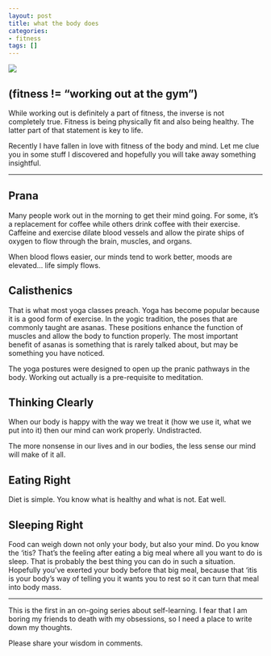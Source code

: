 ```yaml
---
layout: post
title: what the body does
categories:
- fitness
tags: []
---
```


![](images/yoga.webp)
## (fitness != “working out at the gym”)

While working out is definitely a part of fitness, the inverse is not completely true. Fitness is being physically fit and also being healthy. The latter part of that statement is key to life.


Recently I have fallen in love with fitness of the body and mind. Let me clue you in some stuff I discovered and hopefully you will take away something insightful.

<hr>

## Prana

Many people work out in the morning to get their mind going. For some, it’s a replacement for coffee while others drink coffee with their exercise. Caffeine and exercise dilate blood vessels and allow the pirate ships of oxygen to flow through the brain, muscles, and organs.


When blood flows easier, our minds tend to work better, moods are elevated… life simply flows.

## Calisthenics

That is what most yoga classes preach. Yoga has become popular because it is a good form of exercise. In the yogic tradition, the poses that are commonly taught are asanas. These positions enhance the function of muscles and allow the body to function properly. The most important benefit of asanas is something that is rarely talked about, but may be something you have noticed.


The yoga postures were designed to open up the pranic pathways in the body. Working out actually is a pre-requisite to meditation.

## Thinking Clearly

When our body is happy with the way we treat it (how we use it, what we put into it) then our mind can work properly. Undistracted.


The more nonsense in our lives and in our bodies, the less sense our mind will make of it all.

## Eating Right

Diet is simple. You know what is healthy and what is not. Eat well.

## Sleeping Right

Food can weigh down not only your body, but also your mind. Do you know the ‘itis? That’s the feeling after eating a big meal where all you want to do is sleep. That is probably the best thing you can do in such a situation. Hopefully you’ve exerted your body before that big meal, because that ‘itis is your body’s way of telling you it wants you to rest so it can turn that meal into body mass.

<hr>

This is the first in an on-going series about self-learning. I fear that I am boring my friends to death with my obsessions, so I need a place to write down my thoughts.

Please share your wisdom in comments.
